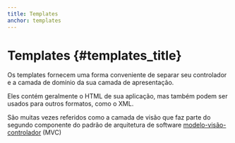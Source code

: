 ```yaml
---
title: Templates
anchor: templates
---
```


# Templates {#templates_title}

Os templates fornecem uma forma conveniente de separar seu controlador e a camada de domínio da sua camada de 
apresentação.

Eles contém geralmente o HTML de sua aplicação, mas também podem ser usados para outros formatos, como o XML.

São muitas vezes referidos como a camada de visão que faz parte do segundo componente do padrão de arquitetura de 
software [modelo-visão-controlador](/pages/Design-Patterns.html#model-view-controller) (MVC)